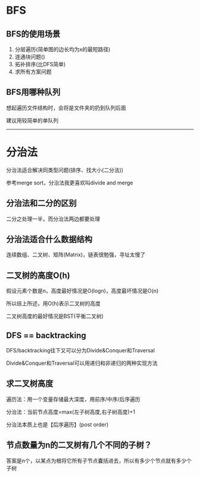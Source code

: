 # BFS

## BFS的使用场景

1. 分层遍历(简单图的边长均为x的最短路径)
2. 连通块问题()
3. 拓补排序(比DFS简单)
4. 求所有方案问题

## BFS用哪种队列

想起遍历文件结构时，会将是文件夹的扔到队列后面

建议用较简单的单队列

---

# 分治法

分治法适合解决同类型问题(排序、找大小(二分法))

参考merge sort，分治法我更喜欢叫divide and merge

## 分治法和二分的区别

二分之处理一半，而分治法两边都要处理

## 分治法适合什么数据结构

连续数组、二叉树、矩阵(Matrix)，链表很勉强，寻址太慢了

## 二叉树的高度O(h)

假设元素个数是n，高度最好情况是O(logn)，高度最坏情况是O(n)

所以综上所述，用O(h)表示二叉树的高度

二叉树高度的最好情况是BST(平衡二叉树)

## DFS == backtracking

DFS/backtracking往下又可以分为Divide&Conquer和Traversal

Divide&Conquer和Traversal可以用递归和非递归的两种实现方法

## 求二叉树高度

遍历法：用一个变量存储最大深度，用前序/中序/后序遍历

分治法：当前节点高度=max(左子树高度,右子树高度)+1

分治法本质上也是【后序遍历】(post order)

## 节点数量为n的二叉树有几个不同的子树？

答案是n个，以某点为根将它所有子节点囊括进去，所以有多少个节点就有多少个子树
